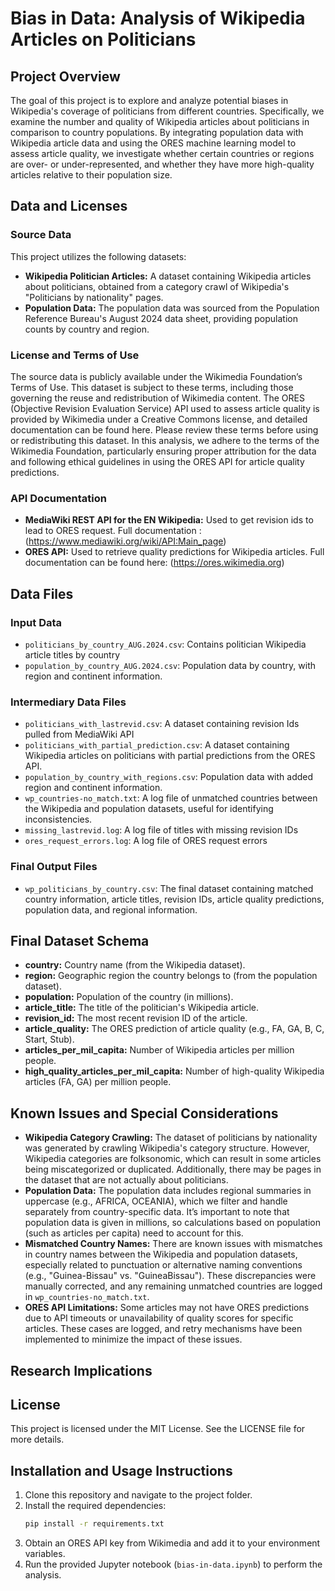 # Bias in Data: Analysis of Wikipedia Articles on Politicians

## Project Overview

The goal of this project is to explore and analyze potential biases in Wikipedia's coverage of politicians from different countries. Specifically, we examine the number and quality of Wikipedia articles about politicians in comparison to country populations. By integrating population data with Wikipedia article data and using the ORES machine learning model to assess article quality, we investigate whether certain countries or regions are over- or under-represented, and whether they have more high-quality articles relative to their population size.

## Data and Licenses

### Source Data

This project utilizes the following datasets:

- **Wikipedia Politician Articles:** A dataset containing Wikipedia articles about politicians, obtained from a category crawl of Wikipedia's "Politicians by nationality" pages.
- **Population Data:** The population data was sourced from the Population Reference Bureau's August 2024 data sheet, providing population counts by country and region.

### License and Terms of Use

The source data is publicly available under the Wikimedia Foundation’s Terms of Use. This dataset is subject to these terms, including those governing the reuse and redistribution of Wikimedia content. The ORES (Objective Revision Evaluation Service) API used to assess article quality is provided by Wikimedia under a Creative Commons license, and detailed documentation can be found here. Please review these terms before using or redistributing this dataset. In this analysis, we adhere to the terms of the Wikimedia Foundation, particularly ensuring proper attribution for the data and following ethical guidelines in using the ORES API for article quality predictions.

### API Documentation

- **MediaWiki REST API for the EN Wikipedia:** Used to get revision ids to lead to ORES request. Full documentation : (https://www.mediawiki.org/wiki/API:Main_page)
- **ORES API:** Used to retrieve quality predictions for Wikipedia articles. Full documentation can be found here: (https://ores.wikimedia.org)

## Data Files

### Input Data

- `politicians_by_country_AUG.2024.csv`: Contains politician Wikipedia article titles by country
- `population_by_country_AUG.2024.csv`: Population data by country, with region and continent information.

### Intermediary Data Files

- `politicians_with_lastrevid.csv`: A dataset containing revision Ids pulled from MediaWiki API
- `politicians_with_partial_prediction.csv`: A dataset containing Wikipedia articles on politicians with partial predictions from the ORES API.
- `population_by_country_with_regions.csv`: Population data with added region and continent information.
- `wp_countries-no_match.txt`: A log file of unmatched countries between the Wikipedia and population datasets, useful for identifying inconsistencies.
- `missing_lastrevid.log`: A log file of titles with missing revision IDs
- `ores_request_errors.log`: A log file of ORES request errors

### Final Output Files

- `wp_politicians_by_country.csv`: The final dataset containing matched country information, article titles, revision IDs, article quality predictions, population data, and regional information.

## Final Dataset Schema

- **country:** Country name (from the Wikipedia dataset).
- **region:** Geographic region the country belongs to (from the population dataset).
- **population:** Population of the country (in millions).
- **article_title:** The title of the politician's Wikipedia article.
- **revision_id:** The most recent revision ID of the article.
- **article_quality:** The ORES prediction of article quality (e.g., FA, GA, B, C, Start, Stub).
- **articles_per_mil_capita:** Number of Wikipedia articles per million people.
- **high_quality_articles_per_mil_capita:** Number of high-quality Wikipedia articles (FA, GA) per million people.

## Known Issues and Special Considerations

- **Wikipedia Category Crawling:** The dataset of politicians by nationality was generated by crawling Wikipedia's category structure. However, Wikipedia categories are folksonomic, which can result in some articles being miscategorized or duplicated. Additionally, there may be pages in the dataset that are not actually about politicians.
- **Population Data:** The population data includes regional summaries in uppercase (e.g., AFRICA, OCEANIA), which we filter and handle separately from country-specific data. It’s important to note that population data is given in millions, so calculations based on population (such as articles per capita) need to account for this.
- **Mismatched Country Names:** There are known issues with mismatches in country names between the Wikipedia and population datasets, especially related to punctuation or alternative naming conventions (e.g., "Guinea-Bissau" vs. "GuineaBissau"). These discrepancies were manually corrected, and any remaining unmatched countries are logged in `wp_countries-no_match.txt`.
- **ORES API Limitations:** Some articles may not have ORES predictions due to API timeouts or unavailability of quality scores for specific articles. These cases are logged, and retry mechanisms have been implemented to minimize the impact of these issues.

## Research Implications


## License

This project is licensed under the MIT License. See the LICENSE file for more details.

## Installation and Usage Instructions

1. Clone this repository and navigate to the project folder.
2. Install the required dependencies:
    ```sh
    pip install -r requirements.txt
    ```
3. Obtain an ORES API key from Wikimedia and add it to your environment variables.
4. Run the provided Jupyter notebook (`bias-in-data.ipynb`) to perform the analysis.
